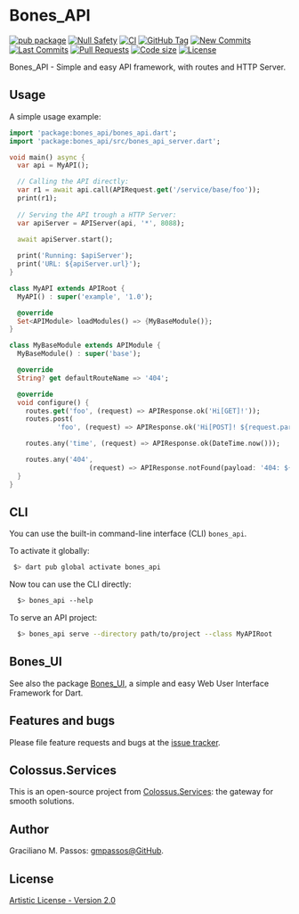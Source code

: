 # Bones_API

[![pub package](https://img.shields.io/pub/v/bones_api.svg?logo=dart&logoColor=00b9fc)](https://pub.dartlang.org/packages/bones_api)
[![Null Safety](https://img.shields.io/badge/null-safety-brightgreen)](https://dart.dev/null-safety)
[![CI](https://img.shields.io/github/workflow/status/Colossus-Services/bones_api/Dart%20CI/master?logo=github-actions&logoColor=white)](https://github.com/Colossus-Services/bones_api/actions)
[![GitHub Tag](https://img.shields.io/github/v/tag/Colossus-Services/bones_api?logo=git&logoColor=white)](https://github.com/Colossus-Services/bones_api/releases)
[![New Commits](https://img.shields.io/github/commits-since/Colossus-Services/bones_api/latest?logo=git&logoColor=white)](https://github.com/Colossus-Services/bones_api/network)
[![Last Commits](https://img.shields.io/github/last-commit/Colossus-Services/bones_api?logo=git&logoColor=white)](https://github.com/Colossus-Services/bones_api/commits/master)
[![Pull Requests](https://img.shields.io/github/issues-pr/Colossus-Services/bones_api?logo=github&logoColor=white)](https://github.com/Colossus-Services/bones_api/pulls)
[![Code size](https://img.shields.io/github/languages/code-size/Colossus-Services/bones_api?logo=github&logoColor=white)](https://github.com/Colossus-Services/bones_api)
[![License](https://img.shields.io/github/license/Colossus-Services/bones_api?logo=open-source-initiative&logoColor=green)](https://github.com/Colossus-Services/bones_api/blob/master/LICENSE)

Bones_API - Simple and easy API framework, with routes and HTTP Server.

## Usage

A simple usage example:

```dart
import 'package:bones_api/bones_api.dart';
import 'package:bones_api/src/bones_api_server.dart';

void main() async {
  var api = MyAPI();

  // Calling the API directly:
  var r1 = await api.call(APIRequest.get('/service/base/foo'));
  print(r1);
  
  // Serving the API trough a HTTP Server:
  var apiServer = APIServer(api, '*', 8088);
  
  await apiServer.start();

  print('Running: $apiServer');
  print('URL: ${apiServer.url}');
}

class MyAPI extends APIRoot {
  MyAPI() : super('example', '1.0');

  @override
  Set<APIModule> loadModules() => {MyBaseModule()};
}

class MyBaseModule extends APIModule {
  MyBaseModule() : super('base');

  @override
  String? get defaultRouteName => '404';

  @override
  void configure() {
    routes.get('foo', (request) => APIResponse.ok('Hi[GET]!'));
    routes.post(
            'foo', (request) => APIResponse.ok('Hi[POST]! ${request.parameters}'));

    routes.any('time', (request) => APIResponse.ok(DateTime.now()));

    routes.any('404',
                    (request) => APIResponse.notFound(payload: '404: ${request.path}'));
  }
}
```

## CLI

You can use the built-in command-line interface (CLI) `bones_api`.

To activate it globally:

```bash
 $> dart pub global activate bones_api
```

Now tou can use the CLI directly:

```bash
  $> bones_api --help
```

To serve an API project:

```bash
  $> bones_api serve --directory path/to/project --class MyAPIRoot
```

## Bones_UI

See also the package [Bones_UI][bones_ui], a simple and easy Web User Interface Framework for Dart.

[bones_ui]: https://pub.dev/packages/bones_ui

## Features and bugs

Please file feature requests and bugs at the [issue tracker][tracker].

[tracker]: https://github.com/Colossus-Services/bones_api/issues

## Colossus.Services

This is an open-source project from [Colossus.Services][colossus]:
the gateway for smooth solutions.

## Author

Graciliano M. Passos: [gmpassos@GitHub][gmpassos_github].

## License

[Artistic License - Version 2.0][artistic_license]


[gmpassos_github]: https://github.com/gmpassos
[colossus]: https://colossus.services/
[artistic_license]: https://github.com/Colossus-Services/bones_api/blob/master/LICENSE

